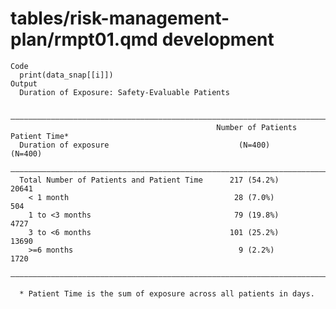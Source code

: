 # tables/risk-management-plan/rmpt01.qmd development

    Code
      print(data_snap[[i]])
    Output
      Duration of Exposure: Safety-Evaluable Patients
      
      ——————————————————————————————————————————————————————————————————————————————
                                                  Number of Patients   Patient Time*
      Duration of exposure                             (N=400)            (N=400)   
      ——————————————————————————————————————————————————————————————————————————————
      Total Number of Patients and Patient Time      217 (54.2%)           20641    
        < 1 month                                     28 (7.0%)             504     
        1 to <3 months                                79 (19.8%)           4727     
        3 to <6 months                               101 (25.2%)           13690    
        >=6 months                                     9 (2.2%)            1720     
      ——————————————————————————————————————————————————————————————————————————————
      
      * Patient Time is the sum of exposure across all patients in days.

